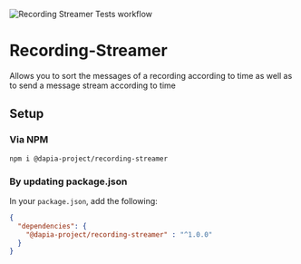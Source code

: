 ![Recording Streamer Tests workflow](https://github.com/DApIA-Project/Recording-Streamer/actions/workflows/node-tests.yml/badge.svg)

# Recording-Streamer
Allows you to sort the messages of a recording according to time as well as to send a message stream according to time

## Setup

### Via NPM

```console
npm i @dapia-project/recording-streamer
```

### By updating package.json

In your `package.json`, add the following:

```json
{
  "dependencies": {
    "@dapia-project/recording-streamer" : "^1.0.0"
  }
}
```